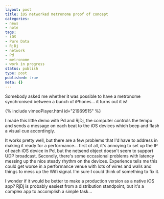 ```yaml
---
layout: post
title: iOS networked metronome proof of concept
categories:
- news
- note
tags:
- iOS
- Pure Data
- RjDj
- network
- Pd
- metronome
- work in progress
status: publish
type: post
published: true
meta: {}
---
```


Somebody asked me whether it was possible to have a metronome synchronised between a bunch of iPhones... it turns out it is!

<!-- https://vimeo.com/21969515 -->
{% include vimeoPlayer.html id="21969515" %}

I made this little demo with Pd and RjDj, the computer controls the tempo and sends a message on each beat to the iOS devices which beep and flash a visual cue accordingly.

It works pretty well, but there are a few problems that I'd have to address in making it ready for a performance... first of all, it's annoying to set up the IP of each iOS device in Pd, but the netsend object doesn't seem to support UDP broadcast. Secondly, there's some occasional problems with latency messing up the nice steady rhythm on the devices. Experience tells me this could get worse in a performance venue with lots of wires and walls and things to mess up the Wifi signal. I'm sure I could think of something to fix it.

I wonder if it would be better to make a production version as a native iOS app? RjDj is probably easiest from a distribution standpoint, but it's a complex app to accomplish a simple task...